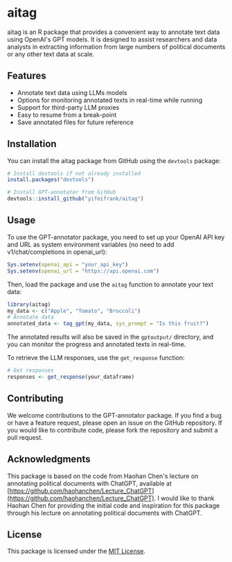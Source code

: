 # aitag

aitag is an R package that provides a convenient way to annotate text data using OpenAI's GPT models. It is designed to assist researchers and data analysts in extracting information from large numbers of political documents or any other text data at scale.


## Features

- Annotate text data using LLMs models
- Options for monitoring annotated texts in real-time while running
- Support for third-party LLM proxies
- Easy to resume from a break-point
- Save annotated files for future reference
  
## Installation

You can install the aitag package from GitHub using the `devtools` package:

```r
# Install devtools if not already installed
install.packages("devtools")

# Install GPT-annotator from GitHub
devtools::install_github("yifeifrank/aitag")
```

## Usage

To use the GPT-annotator package, you need to set up your OpenAI API key and URL as system environment variables (no need to add v1/chat/completions in openai_url):

```r
Sys.setenv(openai_api = "your_api_key")
Sys.setenv(openai_url = "https://api.openai.com")
```

Then, load the package and use the `aitag` function to annotate your text data:

```r
library(aitag)
my_data <- c("Apple", "Tomato", "Broccoli")
# Annotate data
annotated_data <- tag_gpt(my_data, sys_prompt = "Is this fruit?")
```

The annotated results will also be saved in the `gptoutput/` directory, and you can monitor the progress and annotated texts in real-time.

To retrieve the LLM responses, use the `get_response` function:

```r
# Get responses
responses <- get_response(your_dataframe)
```

## Contributing

We welcome contributions to the GPT-annotator package. If you find a bug or have a feature request, please open an issue on the GitHub repository. If you would like to contribute code, please fork the repository and submit a pull request.

## Acknowledgments
This package is based on the code from Haohan Chen's lecture on annotating political documents with ChatGPT, available at [https://github.com/haohanchen/Lecture_ChatGPT](https://github.com/haohanchen/Lecture_ChatGPT).
I would like to thank Haohan Chen for providing the initial code and inspiration for this package through his lecture on annotating political documents with ChatGPT.

## License

This package is licensed under the [MIT License](LICENSE).
```
